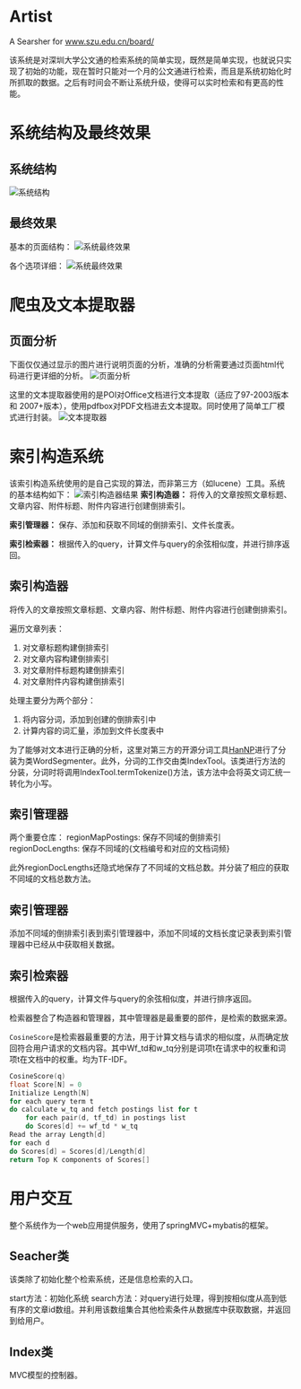 # Artist

A Searsher for www.szu.edu.cn/board/

该系统是对深圳大学公文通的检索系统的简单实现，既然是简单实现，也就说只实现了初始的功能，现在暂时只能对一个月的公文通进行检索，而且是系统初始化时所抓取的数据。之后有时间会不断让系统升级，使得可以实时检索和有更高的性能。

# 系统结构及最终效果
## 系统结构
![系统结构](http://img.blog.csdn.net/20170718135516180?watermark/2/text/aHR0cDovL2Jsb2cuY3Nkbi5uZXQvRG9uZVNwZWFr/font/5a6L5L2T/fontsize/400/fill/I0JBQkFCMA==/dissolve/70/gravity/SouthEast)
## 最终效果
基本的页面结构：
![系统最终效果](http://img.blog.csdn.net/20170718135342696?watermark/2/text/aHR0cDovL2Jsb2cuY3Nkbi5uZXQvRG9uZVNwZWFr/font/5a6L5L2T/fontsize/400/fill/I0JBQkFCMA==/dissolve/70/gravity/SouthEast)
 
各个选项详细：
![系统最终效果](http://img.blog.csdn.net/20170718135613973?watermark/2/text/aHR0cDovL2Jsb2cuY3Nkbi5uZXQvRG9uZVNwZWFr/font/5a6L5L2T/fontsize/400/fill/I0JBQkFCMA==/dissolve/70/gravity/SouthEast)
# 爬虫及文本提取器
## 页面分析
下面仅仅通过显示的图片进行说明页面的分析，准确的分析需要通过页面html代码进行更详细的分析。
![页面分析](http://img.blog.csdn.net/20170718135823156?watermark/2/text/aHR0cDovL2Jsb2cuY3Nkbi5uZXQvRG9uZVNwZWFr/font/5a6L5L2T/fontsize/400/fill/I0JBQkFCMA==/dissolve/70/gravity/SouthEast)

这里的文本提取器使用的是POI对Office文档进行文本提取（适应了97-2003版本 和 2007+版本），使用pdfbox对PDF文档进去文本提取。同时使用了简单工厂模式进行封装。
![文本提取器](http://img.blog.csdn.net/20170718140011524?watermark/2/text/aHR0cDovL2Jsb2cuY3Nkbi5uZXQvRG9uZVNwZWFr/font/5a6L5L2T/fontsize/400/fill/I0JBQkFCMA==/dissolve/70/gravity/SouthEast)

# 索引构造系统
该索引构造系统使用的是自己实现的算法，而非第三方（如lucene）工具。系统的基本结构如下：
![索引构造器结果](http://img.blog.csdn.net/20170718140530824?watermark/2/text/aHR0cDovL2Jsb2cuY3Nkbi5uZXQvRG9uZVNwZWFr/font/5a6L5L2T/fontsize/400/fill/I0JBQkFCMA==/dissolve/70/gravity/SouthEast)
**索引构造器：**
将传入的文章按照文章标题、文章内容、附件标题、附件内容进行创建倒排索引。
 
**索引管理器：**
保存、添加和获取不同域的倒排索引、文件长度表。
 
**索引检索器：**
根据传入的query，计算文件与query的余弦相似度，并进行排序返回。
 
## 索引构造器
将传入的文章按照文章标题、文章内容、附件标题、附件内容进行创建倒排索引。 

遍历文章列表：

1. 对文章标题构建倒排索引
2. 对文章内容构建倒排索引
3. 对文章附件标题构建倒排索引
4. 对文章附件内容构建倒排索引

处理主要分为两个部分：

1. 将内容分词，添加到创建的倒排索引中
2. 计算内容的词汇量，添加到文件长度表中

为了能够对文本进行正确的分析，这里对第三方的开源分词工具[HanNP](https://github.com/hankcs/HanLP)进行了分装为类WordSegmenter。此外，分词的工作交由类IndexTool。该类进行方法的分装，分词时将调用IndexTool.termTokenize()方法，该方法中会将英文词汇统一转化为小写。

## 索引管理器
两个重要仓库：
regionMapPostings: 保存不同域的倒排索引
regionDocLengths:    保存不同域的{文档编号和对应的文档词频}

此外regionDocLengths还隐式地保存了不同域的文档总数。并分装了相应的获取不同域的文档总数方法。

## 索引管理器
添加不同域的倒排索引表到索引管理器中，添加不同域的文档长度记录表到索引管理器中已经从中获取相关数据。

## 索引检索器
根据传入的query，计算文件与query的余弦相似度，并进行排序返回。 

检索器整合了构造器和管理器，其中管理器是最重要的部件，是检索的数据来源。 

`CosineScore`是检索器最重要的方法，用于计算文档与请求的相似度，从而确定放回符合用户请求的文档内容。其中Wf_td和w_tq分别是词项t在请求中的权重和词项t在文档中的权重。均为TF-IDF。 

```C
CosineScore(q)
float Score[N] = 0
Initialize Length[N]
for each query term t
do calculate w_tq and fetch postings list for t
    for each pair(d, tf_td) in postings list
    do Scores[d] += wf_td * w_tq
Read the array Length[d]
for each d
do Scores[d] = Scores[d]/Length[d]
return Top K components of Scores[]
```

# 用户交互
整个系统作为一个web应用提供服务，使用了springMVC+mybatis的框架。

## Seacher类
该类除了初始化整个检索系统，还是信息检索的入口。 

start方法：初始化系统 
search方法：对query进行处理，得到按相似度从高到低有序的文章id数组。并利用该数组集合其他检索条件从数据库中获取数据，并返回到给用户。 

## Index类
MVC模型的控制器。
